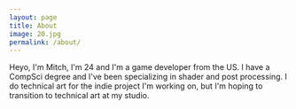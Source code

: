 ```yaml
---
layout: page
title: About
image: 20.jpg
permalink: /about/
---
```


Heyo, I'm Mitch, I'm 24 and I'm a game developer from the US. I have a CompSci degree and I've been specializing in shader and post processing.
I do technical art for the indie project I'm working on, but I'm hoping to transition to technical art at my studio.